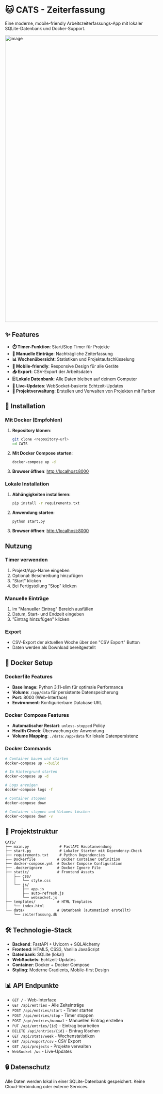 # 🐱 CATS - Zeiterfassung

Eine moderne, mobile-friendly Arbeitszeiterfassungs-App mit lokaler SQLite-Datenbank und Docker-Support.

<img width="558" height="946" alt="image" src="https://github.com/user-attachments/assets/fe327bf0-ac92-4e18-ab8f-d11b27e5714f" />


## ✨ Features

- **⏱️ Timer-Funktion**: Start/Stop Timer für Projekte
- **📝 Manuelle Einträge**: Nachträgliche Zeiterfassung  
- **📊 Wochenübersicht**: Statistiken und Projektaufschlüsselung
- **📱 Mobile-friendly**: Responsive Design für alle Geräte
- **📤 Export**: CSV-Export der Arbeitsdaten
- **🗄️ Lokale Datenbank**: Alle Daten bleiben auf deinem Computer
- **🔄 Live-Updates**: WebSocket-basierte Echtzeit-Updates
- **🎨 Projektverwaltung**: Erstellen und Verwalten von Projekten mit Farben

## 🚀 Installation

### Mit Docker (Empfohlen)

1. **Repository klonen**:
   ```bash
   git clone <repository-url>
   cd CATS
   ```

2. **Mit Docker Compose starten**:
   ```bash
   docker-compose up -d
   ```

3. **Browser öffnen**: [http://localhost:8000](http://localhost:8000)

### Lokale Installation

1. **Abhängigkeiten installieren**:
   ```bash
   pip install -r requirements.txt
   ```

2. **Anwendung starten**:
   ```bash
   python start.py
   ```

3. **Browser öffnen**: [http://localhost:8000](http://localhost:8000)

## Nutzung

### Timer verwenden
1. Projekt/App-Name eingeben
2. Optional: Beschreibung hinzufügen
3. "Start" klicken
4. Bei Fertigstellung "Stop" klicken

### Manuelle Einträge
1. Im "Manueller Eintrag" Bereich ausfüllen
2. Datum, Start- und Endzeit eingeben
3. "Eintrag hinzufügen" klicken

### Export
- CSV-Export der aktuellen Woche über den "CSV Export" Button
- Daten werden als Download bereitgestellt

## 🐳 Docker Setup

### Dockerfile Features
- **Base Image**: Python 3.11-slim für optimale Performance
- **Volume**: `/app/data` für persistente Datenspeicherung
- **Port**: 8000 (Web-Interface)
- **Environment**: Konfigurierbare Database URL

### Docker Compose Features
- **Automatischer Restart**: `unless-stopped` Policy
- **Health Check**: Überwachung der Anwendung
- **Volume Mapping**: `./data:/app/data` für lokale Datenpersistenz

### Docker Commands

```bash
# Container bauen und starten
docker-compose up --build

# Im Hintergrund starten
docker-compose up -d

# Logs anzeigen
docker-compose logs -f

# Container stoppen
docker-compose down

# Container stoppen und Volumes löschen
docker-compose down -v
```

## 📁 Projektstruktur

```
CATS/
├── main.py              # FastAPI Hauptanwendung
├── start.py             # Lokaler Starter mit Dependency-Check
├── requirements.txt     # Python Dependencies
├── Dockerfile          # Docker Container Definition
├── docker-compose.yml  # Docker Compose Configuration
├── .dockerignore       # Docker Ignore File
├── static/             # Frontend Assets
│   ├── css/
│   │   └── style.css
│   └── js/
│       ├── app.js
│       ├── auto-refresh.js
│       └── websocket.js
├── templates/          # HTML Templates
│   └── index.html
└── data/               # Datenbank (automatisch erstellt)
    └── zeiterfassung.db
```

## 🛠️ Technologie-Stack

- **Backend**: FastAPI + Uvicorn + SQLAlchemy
- **Frontend**: HTML5, CSS3, Vanilla JavaScript
- **Datenbank**: SQLite (lokal)
- **WebSockets**: Echtzeit-Updates
- **Container**: Docker + Docker Compose
- **Styling**: Moderne Gradients, Mobile-first Design

## 📊 API Endpunkte

- `GET /` - Web-Interface
- `GET /api/entries` - Alle Zeiteinträge
- `POST /api/entries/start` - Timer starten
- `POST /api/entries/stop` - Timer stoppen
- `POST /api/entries/manual` - Manuellen Eintrag erstellen
- `PUT /api/entries/{id}` - Eintrag bearbeiten
- `DELETE /api/entries/{id}` - Eintrag löschen
- `GET /api/stats/week` - Wochenstatistiken
- `GET /api/export/csv` - CSV Export
- `GET /api/projects` - Projekte verwalten
- `WebSocket /ws` - Live-Updates


## 🔒 Datenschutz

Alle Daten werden lokal in einer SQLite-Datenbank gespeichert. Keine Cloud-Verbindung oder externe Services.
